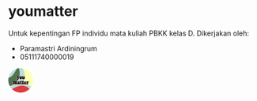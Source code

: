 # youmatter

Untuk kepentingan FP individu mata kuliah PBKK kelas D. Dikerjakan oleh:
* Paramastri Ardiningrum
* 05111740000019

<img src="https://github.com/paramastri/youmatter/blob/master/public/assets/img/logo/logogo.png" width="50" height="50" />
